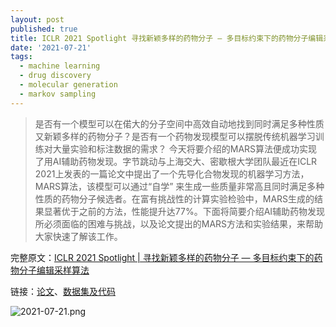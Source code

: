 ```yaml
---
layout: post
published: true
title: ICLR 2021 Spotlight 寻找新颖多样的药物分子 — 多目标约束下的药物分子编辑采样算法
date: '2021-07-21'
tags:
  - machine learning
  - drug discovery
  - molecular generation
  - markov sampling
---
```

> 是否有一个模型可以在偌大的分子空间中高效自动地找到同时满足多种性质又新颖多样的药物分子？是否有一个药物发现模型可以摆脱传统机器学习训练对大量实验和标注数据的需求？
今天将要介绍的MARS算法便成功实现了用AI辅助药物发现。字节跳动与上海交大、密歇根大学团队最近在ICLR 2021上发表的一篇论文中提出了一个先导化合物发现的机器学习方法，MARS算法，该模型可以通过“自学” 来生成一些质量非常高且同时满足多种性质的药物分子候选者。在富有挑战性的计算实验检验中，MARS生成的结果显著优于之前的方法，性能提升达77%。下面将简要介绍AI辅助药物发现所必须面临的困难与挑战，以及论文提出的MARS方法和实验结果，来帮助大家快速了解该工作。

完整原文：[ICLR 2021 Spotlight \| 寻找新颖多样的药物分子 — 多目标约束下的药物分子编辑采样算法](https://mp.weixin.qq.com/s/RfxKVF9nuG0_DkorTeWxJQ)

链接：[论文](https://openreview.net/forum?id=kHSu4ebxFXY)、[数据集及代码](https://github.com/yutxie/mars)

![2021-07-21.png]({{site.baseurl}}/assets/img/2021-07-21.png)

